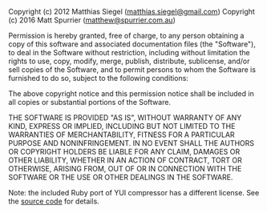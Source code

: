 Copyright (c) 2012 Matthias Siegel (matthias.siegel@gmail.com)
Copyright (c) 2016 Matt Spurrier (matthew@spurrier.com.au)

Permission is hereby granted, free of charge, to any person obtaining
a copy of this software and associated documentation files (the
"Software"), to deal in the Software without restriction, including
without limitation the rights to use, copy, modify, merge, publish,
distribute, sublicense, and/or sell copies of the Software, and to
permit persons to whom the Software is furnished to do so, subject to
the following conditions:

The above copyright notice and this permission notice shall be
included in all copies or substantial portions of the Software.

THE SOFTWARE IS PROVIDED "AS IS", WITHOUT WARRANTY OF ANY KIND,
EXPRESS OR IMPLIED, INCLUDING BUT NOT LIMITED TO THE WARRANTIES OF
MERCHANTABILITY, FITNESS FOR A PARTICULAR PURPOSE AND
NONINFRINGEMENT. IN NO EVENT SHALL THE AUTHORS OR COPYRIGHT HOLDERS BE
LIABLE FOR ANY CLAIM, DAMAGES OR OTHER LIABILITY, WHETHER IN AN ACTION
OF CONTRACT, TORT OR OTHERWISE, ARISING FROM, OUT OF OR IN CONNECTION
WITH THE SOFTWARE OR THE USE OR OTHER DEALINGS IN THE SOFTWARE.

Note: the included Ruby port of YUI compressor has a different license. See the [source code](https://github.com/matthiassiegel/cssminify/blob/master/lib/cssminify/cssmin.rb) for details.
